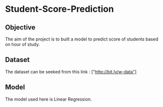# Student-Score-Prediction

 ## Objective
 The aim of the project is to built a model to predict score of students based on hour of study.
 
 ## Dataset 
 The dataset can be seeked from this link : ["http://bit.ly/w-data"]
 
 ## Model 
 The model used here is Linear Regression. 
 
